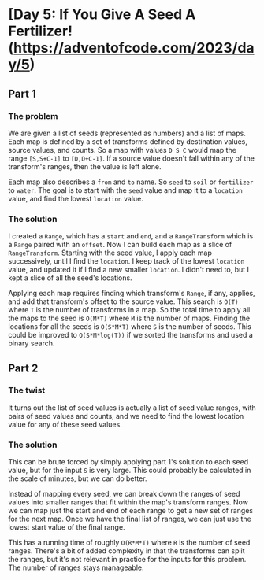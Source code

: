 # [Day 5: If You Give A Seed A Fertilizer!(https://adventofcode.com/2023/day/5)

## Part 1

### The problem

We are given a list of seeds (represented as numbers) and a list of maps. Each
map is defined by a set of transforms defined by destination values, source values,
and counts. So a map with values `D S C` would map the range `[S,S+C-1]` to `[D,D+C-1]`.
If a source value doesn't fall within any of the transform's ranges, then the value is
left alone.

Each map also describes a `from` and `to` name. So `seed` to `soil` or `fertilizer`
to `water`. The goal is to start with the `seed` value and map it to a `location`
value, and find the lowest `location` value.

### The solution

I created a `Range`, which has a `start` and `end`, and a `RangeTransform` which is
a `Range` paired with an `offset`. Now I can build each map as a slice of `RangeTransform`.
Starting with the seed value, I apply each map successively, until I find the `location`.
I keep track of the lowest `location` value, and updated it if I find a new smaller `location`.
I didn't need to, but I kept a slice of all the seed's locations.

Applying each map requires finding which transform's `Range`, if any, applies, and add
that transform's offset to the source value. This search is `O(T)` where `T` is the number
of transforms in a map. So the total time to apply all the maps to the seed is `O(M*T)`
where `M` is the number of maps. Finding the locations for all the seeds is `O(S*M*T)` where
`S` is the number of seeds. This could be improved to `O(S*M*log(T))` if we sorted the
transforms and used a binary search.

## Part 2

### The twist

It turns out the list of seed values is actually a list of seed value ranges, with
pairs of seed values and counts, and we need to find the lowest location value for any of
these seed values.

### The solution

This can be brute forced by simply applying part 1's solution to each seed value, but for
the input `S` is very large. This could probably be calculated in the scale of minutes,
but we can do better.

Instead of mapping every seed, we can break down the ranges of seed values into smaller
ranges that fit within the map's transform ranges. Now we can map just the start and end
of each range to get a new set of ranges for the next map. Once we have the final list of
ranges, we can just use the lowest start value of the final range.

This has a running time of roughly `O(R*M*T)` where `R` is the number of seed ranges.
There's a bit of added complexity in that the transforms can split the ranges, but it's
not relevant in practice for the inputs for this problem. The number of ranges stays
manageable.

